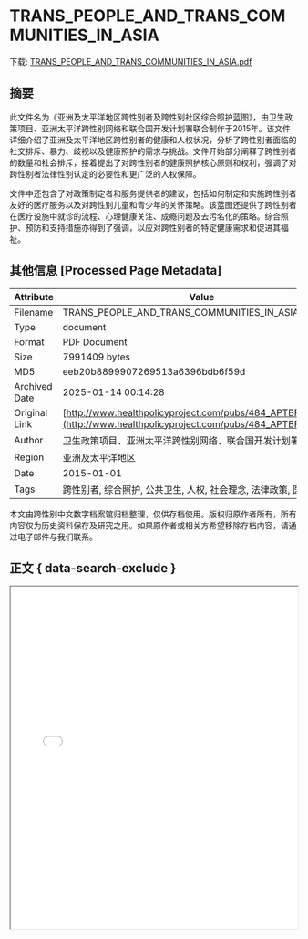 # TRANS_PEOPLE_AND_TRANS_COMMUNITIES_IN_ASIA

<!-- tcd_download_link -->
下载: <a href="../TRANS_PEOPLE_AND_TRANS_COMMUNITIES_IN_ASIA.pdf" download>TRANS_PEOPLE_AND_TRANS_COMMUNITIES_IN_ASIA.pdf</a>
<!-- tcd_download_link_end -->

## 摘要

<!-- tcd_abstract -->
此文件名为《亚洲及太平洋地区跨性别者及跨性别社区综合照护蓝图》，由卫生政策项目、亚洲太平洋跨性别网络和联合国开发计划署联合制作于2015年。该文件详细介绍了亚洲及太平洋地区跨性别者的健康和人权状况，分析了跨性别者面临的社交排斥、暴力、歧视以及健康照护的需求与挑战。文件开始部分阐释了跨性别者的数量和社会排斥，接着提出了对跨性别者的健康照护核心原则和权利，强调了对跨性别者法律性别认定的必要性和更广泛的人权保障。 

文件中还包含了对政策制定者和服务提供者的建议，包括如何制定和实施跨性别者友好的医疗服务以及对跨性别儿童和青少年的关怀策略。该蓝图还提供了跨性别者在医疗设施中就诊的流程、心理健康关注、成瘾问题及去污名化的策略。综合照护、预防和支持措施亦得到了强调，以应对跨性别者的特定健康需求和促进其福祉。

<!-- tcd_abstract_end -->

## 其他信息 [Processed Page Metadata]

| Attribute       | Value                                  |
|-----------------|----------------------------------------|
| Filename        | TRANS_PEOPLE_AND_TRANS_COMMUNITIES_IN_ASIA.pdf                             |
| Type            | document                                 |
| Format          | PDF Document                               |
| Size            | 7991409 bytes                           |
| MD5             | eeb20b8899907269513a6396bdb6f59d                                  |
| Archived Date   | 2025-01-14 00:14:28                             |
| Original Link   | [http://www.healthpolicyproject.com/pubs/484_APTBFINAL.pdf](http://www.healthpolicyproject.com/pubs/484_APTBFINAL.pdf)                         |
| Author          | 卫生政策项目、亚洲太平洋跨性别网络、联合国开发计划署                               |
| Region          | 亚洲及太平洋地区                               |
| Date            | 2015-01-01                                 |
| Tags            | 跨性别者, 综合照护, 公共卫生, 人权, 社会理念, 法律政策, 医疗资源                                 |

本文由跨性别中文数字档案馆归档整理，仅供存档使用。版权归原作者所有，所有内容仅为历史资料保存及研究之用。如果原作者或相关方希望移除存档内容，请通过电子邮件与我们联系。

## 正文 { data-search-exclude }

<!-- tcd_main_text -->
<iframe src="../TRANS_PEOPLE_AND_TRANS_COMMUNITIES_IN_ASIA.pdf" width="100%" height="600px">
    <p>无法显示PDF，请下载查看。</p>
</iframe>
<!-- tcd_main_text_end -->

